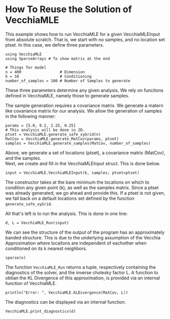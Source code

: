 # How To Reuse the Solution of VecchiaMLE 

This example shows how to run VecchiaMLE for a given VecchiaMLEInput from absolute scratch. That is, we start with
no samples, and no location set ptset. In this case, we define three parameters.

```@example HowToRun
using VecchiaMLE
using SparseArrays # To show matrix at the end 

# Things for model
n = 400                 # Dimension
k = 10                  # Conditioning
number_of_samples = 100 # Number of Samples to generate
```

These three parameters determine any given analysis. We rely on funcitons defined in 
VecchiaMLE, namely those to generate samples.   

The sample generation requires a covariance matrix. We generate a matern like
covariance matrix for our analysis. We allow the generation of samples in the following manner:

```@example HowToRun
params = [5.0, 0.2, 2.25, 0.25]
# This analysis will be done in 2D.
ptset = VecchiaMLE.generate_safe_xyGrid(n)
MatCov = VecchiaMLE.generate_MatCov(params, ptset)
samples = VecchiaMLE.generate_samples(MatCov, number_of_samples)
```

Above, we generate a set of locations (ptset), a covariance matrix (MatCov), and the samples.  
Next, we create and fill in the VecchiaMLEInput struct. This is done below.

```@example HowToRun
input = VecchiaMLE.VecchiaMLEInput(k, samples; ptset=ptset)
```

The constructor takes at the bare minimum the locations on which to condition any given point (k), 
as well as the samples matrix. Since a ptset was already generated, we go ahead and provide this. If 
a ptset is not given, we fall back on a default locations set defined by the function `generate_safe_xyGrid`. 

All that's left is to run the analysis. This is done in one line:

```@example HowToRun
d, L = VecchiaMLE_Run(input)
```

We can see the structure of the output of the program has an approximately banded structure. 
This is due to the underlying assumption of the Vecchia Approximation where locaitons are independent of 
eachother when conditioned on its k nearest neighbors. 

```@example HowToRun
sparse(o)
```  

The function `VecchiaMLE_Run` returns a tuple, respectively containing the diagnostics of the solver, and the inverse cholesky factor L.
A function to obtian the KL Divergence of this approximation, is provided via an internal function of VecchiaMLE.  

```@example HowToRun
println("Error: ", VecchiaMLE.KLDivergence(MatCov, L))
```

The diagnostics can be displayed via an internal function. 

```@example HowToRun
VecchiaMLE.print_diagnostics(d)
```
